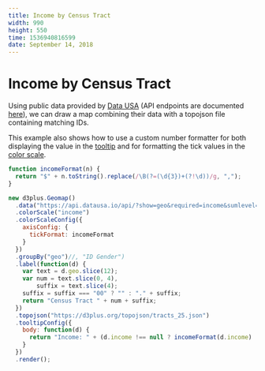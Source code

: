 ```yaml
---
title: Income by Census Tract
width: 990
height: 550
time: 1536940816599
date: September 14, 2018
---
```


[height]: 550

# Income by Census Tract

Using public data provided by [Data USA](https://datausa.io/) (API endpoints are documented [here](https://github.com/DataUSA/datausa-api/wiki)), we can draw a map combining their data with a topojson file containing matching IDs.

This example also shows how to use a custom number formatter for both displaying the value in the [tooltip](http://d3plus.org/docs/#Viz.tooltipConfig) and for formatting the tick values in the [color scale](http://d3plus.org/docs/#Viz.colorScaleConfig).

```js
function incomeFormat(n) {
  return "$" + n.toString().replace(/\B(?=(\d{3})+(?!\d))/g, ",");
}

new d3plus.Geomap()
  .data("https://api.datausa.io/api/?show=geo&required=income&sumlevel=tract&year=latest&where=geo:^14000US25")
  .colorScale("income")
  .colorScaleConfig({
    axisConfig: {
      tickFormat: incomeFormat
    }
  })
  .groupBy("geo")//, "ID Gender")
  .label(function(d) {
    var text = d.geo.slice(12);
    var num = text.slice(0, 4),
        suffix = text.slice(4);
    suffix = suffix === "00" ? "" : "." + suffix;
    return "Census Tract " + num + suffix;
  })
  .topojson("https://d3plus.org/topojson/tracts_25.json")
  .tooltipConfig({
    body: function(d) {
      return "Income: " + (d.income !== null ? incomeFormat(d.income) : "N/A");
    }
  })
  .render();
```
